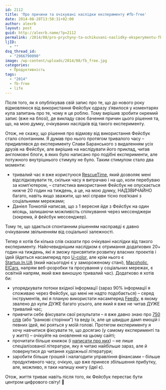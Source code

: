 ```yaml
---
id: 2112
title: 'Про причини та очікувані наслідки експерименту #fb-free'
date: 2014-08-28T13:50:31+02:00
author: alexrb
layout: post
guid: http://alexrb.name/?p=2112
permalink: /2014/08/pro-prychyny-ta-ochikuvani-naslidky-eksperymentu-fb-free/
ljID:
  - ""
dsq_thread_id:
  - "2966790090"
image: /wp-content/uploads/2014/08/fb_free.jpg
categories:
  - Продуктивність
tags:
  - "2014"
  - fb-free
  - life
---
```

Після того, як я опублікував свій запис про те, що до нового року відмовляюся від використання Фейсбук одразу з‘явилося у коментарях купа запитань про те, чому я це роблю. Тому вирішив зробити окремий запис (вже на блозі), де викладу своє бачення причин цього рішення та, що, на мою думку, очікуваних наслідків від такого експерименту.

Отож, не скажу, що рішення про відмову від використання Фейсбук стало спонтанним. Я думав про нього протягом тривалого часу &#8211; придивлявся до експерименту Слави Баранського з видаленням усіх друзів на Фейсбук, але вирішив на наслідувати його приклад, читав англомовні блоги, в яких було написано про подібні експерименти, але потужного внутрішнього стимулу не було. Таким стимулом стало два моменти:

  * тривалий час я вже користуюся [RescueTime](http://rescuetime.com), який дозволяє мені відслідковувати те, скільки часу я витрачаю і на що, коли перебуваю за комп‘ютером, &#8211; статистика використання Фейсбук не опускається нижче 20 годин на тиждень, а це, на мою думку, НАДЗВИЧАЙНО багато, навіть якщо зважити, що мої справи тісно пов‘язані з соціальними мережами;
  * Даніел Тонкопій написав, що з 1 вересня йде з Фейсбук на один місяць, залишаючи можливість спілкування через мессенджери (зокрема, й фейсбук мессенджер).

Тому те, що здається спонтанним рішенням насправді є давно очікуваним звільненням від соціальної залежності.

Тепер я хотів би кілька слів сказати про очікувані наслідки від такого експерименту. Найочевиднішим наслідком є отримання додаткових 20+ годин на тиждень, які я зможу присвятити розвитку власних проектів і ідей (йдеться насамперед про [U-color](http://u-color.com.ua), але крім нього є [Startup.In.UA](http://startup.in.ua) (який насьогодні є у замороженому стані), [Macoholic](http://macoholic.info), [ElCars](http://elcars.com.ua), напрям веб-розробки та просування у соціальних мережах, є освітній напрям, який вже виношую тривалий час). Додатково я хотів би:

  * упорядкувати потоки вхідної інформації (зараз 90% інформації я споживаю через Фейсбук, що мені не надто подобається) &#8211; серед інструментів, які я планую використати насамперед [Feedly](http://feedly.com), в якому звалено до купи ДУЖЕ багато усього, але який я вже не читав ДУЖЕ тривалий час;
  * привчити себе фіксувати свої результати &#8211; я вже давно знаю про [750 слів](http://750words.com) (або &#8220;ранкові сторінки&#8221;) та веду їх, але це швидше дамп емоцій і певних ідей, які рояться у моїй голові. Протягом експерименту я хочу навчитися фіксувати те, що досягаю (у самому експерименті та у житті) &#8211; очікуйте на оновлення на цьому сайті;
  * прочитати більше книжок (і [написати про них](http://alexrb.name/category/books-films/)) &#8211; не лише спеціалізованої літератури, яку я читаю найбільше зараз, але й повернутися до читання художньої літератури;
  * заробити більше грошей і налагодити управління фінансами &#8211; більше продуктивного часу, очікую, що вже принесе збільшення прибутку, але, можливо, я таки напишу книгу (ідеї є).

Отож, життя триває навіть після того, як Фейсбук перестає бути центром цифрового світу! 🙂